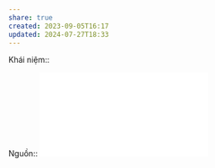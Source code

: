 ```yaml
---
share: true
created: 2023-09-05T16:17
updated: 2024-07-27T18:33
---
```

Khái niệm:: 

Nguồn:: ![Thị trường và thất bại của thị trường.pdf](Th%E1%BB%8B%20tr%C6%B0%E1%BB%9Dng%20v%C3%A0%20th%E1%BA%A5t%20b%E1%BA%A1i%20c%E1%BB%A7a%20th%E1%BB%8B%20tr%C6%B0%E1%BB%9Dng.pdf)
